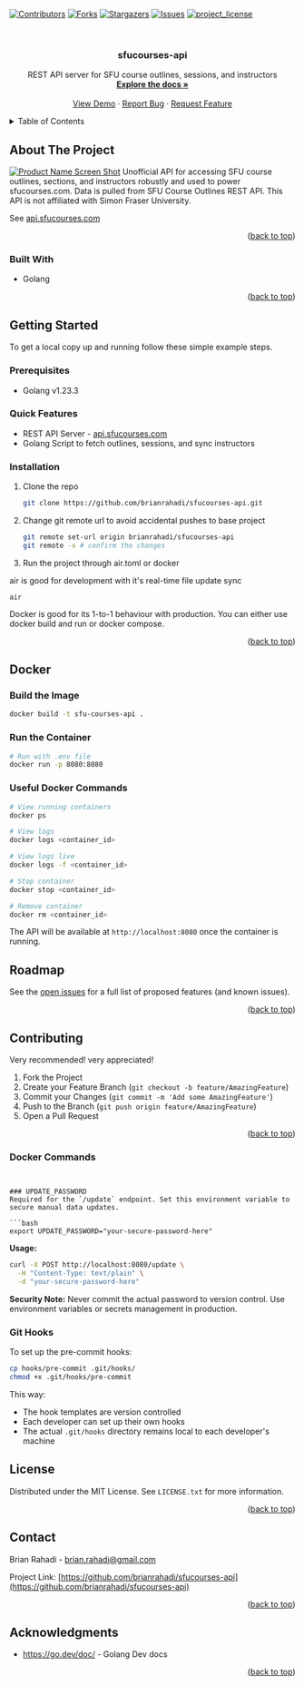 <a id="readme-top"></a>

<!-- PROJECT SHIELDS -->
<!--
*** I'm using markdown "reference style" links for readability.
*** Reference links are enclosed in brackets [ ] instead of parentheses ( ).
*** See the bottom of this document for the declaration of the reference variables
*** for contributors-url, forks-url, etc. This is an optional, concise syntax you may use.
*** https://www.markdownguide.org/basic-syntax/#reference-style-links
-->

[![Contributors][contributors-shield]][contributors-url]
[![Forks][forks-shield]][forks-url]
[![Stargazers][stars-shield]][stars-url]
[![Issues][issues-shield]][issues-url]
[![project_license][license-shield]][license-url]

<!-- PROJECT LOGO -->
<br />
<div align="center">
  <!-- <a href="https://github.com/brianrahadi/sfucourses-api">
    <img src="images/logo.png" alt="Logo" width="80" height="80">
  </a> -->

<h3 align="center">sfucourses-api</h3>

  <p align="center">
    REST API server for SFU course outlines, sessions, and instructors
    <br />
    <a href="https://github.com/brianrahadi/sfucourses-api"><strong>Explore the docs »</strong></a>
    <br />
    <br />
    <a href="https://github.com/brianrahadi/sfucourses-api">View Demo</a>
    &middot;
    <a href="https://github.com/brianrahadi/sfucourses-api/issues/new?labels=bug&template=bug-report---.md">Report Bug</a>
    &middot;
    <a href="https://github.com/brianrahadi/sfucourses-api/issues/new?labels=enhancement&template=feature-request---.md">Request Feature</a>
  </p>
</div>

<!-- TABLE OF CONTENTS -->
<details>
  <summary>Table of Contents</summary>
  <ol>
    <li>
      <a href="#about-the-project">About The Project</a>
      <ul>
        <li><a href="#built-with">Built With</a></li>
      </ul>
    </li>
    <li><a href="#features">Features</a></li>
    <li>
      <a href="#getting-started">Getting Started</a>
      <ul>
        <li><a href="#prerequisites">Prerequisites</a></li>
        <li><a href="#installation">Installation</a></li>
      </ul>
    </li>
    <li><a href="#usage">Usage</a></li>
    <li><a href="#roadmap">Roadmap</a></li>
    <li><a href="#contributing">Contributing</a></li>
    <li><a href="#license">License</a></li>
    <li><a href="#contact">Contact</a></li>
    <li><a href="#acknowledgments">Acknowledgments</a></li>
  </ol>
</details>

<!-- ABOUT THE PROJECT -->

## About The Project

[![Product Name Screen Shot][product-screenshot]](https://example.com)
Unofficial API for accessing SFU course outlines, sections, and instructors robustly and used to power sfucourses.com. Data is pulled from SFU Course Outlines REST API. This API is not affiliated with Simon Fraser University.

See [api.sfucourses.com](https://api.sfucourses.com)
<p align="right">(<a href="#readme-top">back to top</a>)</p>

### Built With

- Golang

<p align="right">(<a href="#readme-top">back to top</a>)</p>

<!-- GETTING STARTED -->

## Getting Started

To get a local copy up and running follow these simple example steps.

### Prerequisites

- Golang v1.23.3

### Quick Features

- REST API Server - [api.sfucourses.com](https://api.sfucourses.com)
- Golang Script to fetch outlines, sessions, and sync instructors

### Installation

1. Clone the repo
   ```sh
   git clone https://github.com/brianrahadi/sfucourses-api.git
   ```
2. Change git remote url to avoid accidental pushes to base project
   ```sh
   git remote set-url origin brianrahadi/sfucourses-api
   git remote -v # confirm the changes
   ```

3. Run the project through air.toml or docker

air is good for development with it's real-time file update sync
```
air
```

Docker is good for its 1-to-1 behaviour with production. You can either use docker build and run or docker compose.

<p align="right">(<a href="#readme-top">back to top</a>)</p>

## Docker

### Build the Image
```bash
docker build -t sfu-courses-api .
```

### Run the Container
```bash
# Run with .env file
docker run -p 8080:8080
```

### Useful Docker Commands
```bash
# View running containers
docker ps

# View logs
docker logs <container_id>

# View logs live
docker logs -f <container_id>

# Stop container
docker stop <container_id>

# Remove container
docker rm <container_id>
```

The API will be available at `http://localhost:8080` once the container is running.

<!-- ROADMAP -->

## Roadmap

See the [open issues](https://github.com/brianrahadi/sfucourses-api/issues) for a full list of proposed features (and known issues).

<p align="right">(<a href="#readme-top">back to top</a>)</p>

<!-- CONTRIBUTING -->

## Contributing
Very recommended! very appreciated!

1. Fork the Project
2. Create your Feature Branch (`git checkout -b feature/AmazingFeature`)
3. Commit your Changes (`git commit -m 'Add some AmazingFeature'`)
4. Push to the Branch (`git push origin feature/AmazingFeature`)
5. Open a Pull Request

<p align="right">(<a href="#readme-top">back to top</a>)</p>

### Docker Commands

```


### UPDATE_PASSWORD
Required for the `/update` endpoint. Set this environment variable to secure manual data updates.

```bash
export UPDATE_PASSWORD="your-secure-password-here"
```

**Usage:**
```bash
curl -X POST http://localhost:8080/update \
  -H "Content-Type: text/plain" \
  -d "your-secure-password-here"
```

**Security Note:** Never commit the actual password to version control. Use environment variables or secrets management in production.

### Git Hooks
To set up the pre-commit hooks:
```bash
cp hooks/pre-commit .git/hooks/
chmod +x .git/hooks/pre-commit
```


This way:
- The hook templates are version controlled
- Each developer can set up their own hooks
- The actual `.git/hooks` directory remains local to each developer's machine

<!-- LICENSE -->

## License

Distributed under the MIT License. See `LICENSE.txt` for more information.

<p align="right">(<a href="#readme-top">back to top</a>)</p>

<!-- CONTACT -->

## Contact

Brian Rahadi - brian.rahadi@gmail.com

Project Link: [https://github.com/brianrahadi/sfucourses-api](https://github.com/brianrahadi/sfucourses-api)

<p align="right">(<a href="#readme-top">back to top</a>)</p>

<!-- ACKNOWLEDGMENTS -->

## Acknowledgments

- https://go.dev/doc/ - Golang Dev docs

<p align="right">(<a href="#readme-top">back to top</a>)</p>

<!-- MARKDOWN LINKS & IMAGES -->
<!-- https://www.markdownguide.org/basic-syntax/#reference-style-links -->

[contributors-shield]: https://img.shields.io/github/contributors/brianrahadi/sfucourses-api.svg?style=for-the-badge
[contributors-url]: https://github.com/brianrahadi/sfucourses-api/graphs/contributors
[forks-shield]: https://img.shields.io/github/forks/brianrahadi/sfucourses-api.svg?style=for-the-badge
[forks-url]: https://github.com/brianrahadi/sfucourses-api/network/members
[stars-shield]: https://img.shields.io/github/stars/brianrahadi/sfucourses-api.svg?style=for-the-badge
[stars-url]: https://github.com/brianrahadi/sfucourses-api/stargazers
[issues-shield]: https://img.shields.io/github/issues/brianrahadi/sfucourses-api.svg?style=for-the-badge
[issues-url]: https://github.com/brianrahadi/sfucourses-api/issues
[license-shield]: https://img.shields.io/github/license/brianrahadi/sfucourses-api.svg?style=for-the-badge
[license-url]: https://github.com/brianrahadi/sfucourses-api/blob/master/LICENSE.txt
[product-screenshot]: images/screenshot.png
[Next.js]: https://img.shields.io/badge/next.js-000000?style=for-the-badge&logo=nextdotjs&logoColor=white
[Next-url]: https://nextjs.org/
[React.js]: https://img.shields.io/badge/React-20232A?style=for-the-badge&logo=react&logoColor=61DAFB
[React-url]: https://reactjs.org/
[Vue.js]: https://img.shields.io/badge/Vue.js-35495E?style=for-the-badge&logo=vuedotjs&logoColor=4FC08D
[Vue-url]: https://vuejs.org/
[Angular.io]: https://img.shields.io/badge/Angular-DD0031?style=for-the-badge&logo=angular&logoColor=white
[Angular-url]: https://angular.io/
[Svelte.dev]: https://img.shields.io/badge/Svelte-4A4A55?style=for-the-badge&logo=svelte&logoColor=FF3E00
[Svelte-url]: https://svelte.dev/
[Laravel.com]: https://img.shields.io/badge/Laravel-FF2D20?style=for-the-badge&logo=laravel&logoColor=white
[Laravel-url]: https://laravel.com
[Bootstrap.com]: https://img.shields.io/badge/Bootstrap-563D7C?style=for-the-badge&logo=bootstrap&logoColor=white
[Bootstrap-url]: https://getbootstrap.com
[JQuery.com]: https://img.shields.io/badge/jQuery-0769AD?style=for-the-badge&logo=jquery&logoColor=white
[JQuery-url]: https://jquery.com

